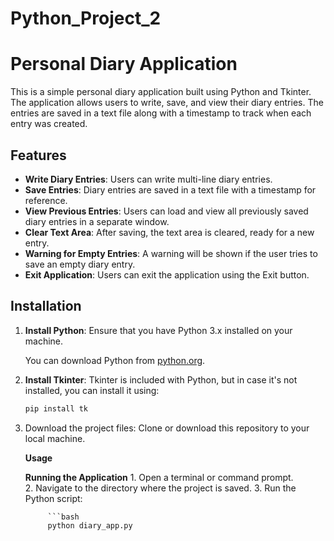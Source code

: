 # Python_Project_2

# Personal Diary Application

This is a simple personal diary application built using Python and Tkinter. The application allows users to write, save, and view their diary entries. The entries are saved in a text file along with a timestamp to track when each entry was created.

## Features

- **Write Diary Entries**: Users can write multi-line diary entries.
- **Save Entries**: Diary entries are saved in a text file with a timestamp for reference.
- **View Previous Entries**: Users can load and view all previously saved diary entries in a separate window.
- **Clear Text Area**: After saving, the text area is cleared, ready for a new entry.
- **Warning for Empty Entries**: A warning will be shown if the user tries to save an empty diary entry.
- **Exit Application**: Users can exit the application using the Exit button.

## Installation

1. **Install Python**: Ensure that you have Python 3.x installed on your machine.
   
   You can download Python from [python.org](https://www.python.org/).

2. **Install Tkinter**: Tkinter is included with Python, but in case it's not installed, you can install it using:
   
   ```bash
   pip install tk
3. Download the project files:
     Clone or download this repository to your local machine. 

    **Usage**

    **Running the Application** 
        1. Open a terminal or command prompt.  
        2. Navigate to the directory where the project is saved. 
        3. Run the Python script: 

            ```bash 
            python diary_app.py 

